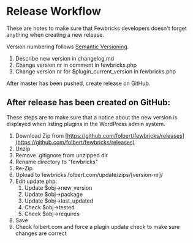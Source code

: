 # Release Workflow
These are notes to make sure that Fewbricks developers doesn't forget anything when creating a new release. 

Version numbering follows [Semantic Versioning](http://semver.org/).

1. Describe new version in changelog.md 
2. Change version nr in comment in fewbricks.php
3. Change version nr for $plugin_current_version in fewbricks.php

After master has been pushed, create release on GitHub.

## After release has been created on GitHub:

These steps are to make sure that a notice about the new version is displayed when listing plugins in the WordPress admin system.

1. Download Zip from [https://github.com/folbert/fewbricks/releases](https://github.com/folbert/fewbricks/releases)
2. Unzip
3. Remove .gitignore from unzipped dir
4. Rename directory to "fewbricks" 
5. Re-Zip
6. Upload to fewbricks.folbert.com/update/zips/[version-nr]/
7. Edit update.php:
    1. Update $obj->new_version
    2. Update $obj->package
    3. Update $obj->last_updated
    4. Check $obj->tested
    5. Check $obj->requires
8. Save
9. Check folbert.com and force a plugin update check to make sure changes are correct
